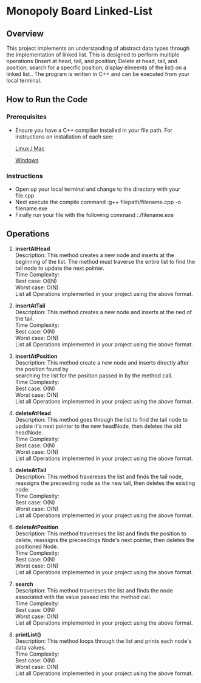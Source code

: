 # Monopoly Board Linked-List

## Overview
This project implements an understanding of abstract data types through the implementation of linked list. This is designed to perform multiple operations (Insert at head, tail, and position; Delete at head, tail, and position; search for a specific position; display elmeents of the list)   on a linked list.. The program is written in C++ and can be
executed from your local terminal. 

## How to Run the Code
### Prerequisites
- Ensure you have a C++ compilier installed in your file path. For instructions on installation of each see:
  
  [Linux / Mac](https://siytek.com/how-to-compile-cpp-on-a-mac/)

  [Windows](https://learn.microsoft.com/en-us/cpp/build/walkthrough-compiling-a-native-cpp-program-on-the-command-line?view=msvc-170) 

### Instructions 
- Open up your local terminal and change to the directory with your file.cpp
- Next execute the compile command
    :g++ filepath/filename.cpp -o filename.exe
- Finally run your file with the following command 
    :./filename.exe
  
## Operations
1. **insertAtHead**<br/>
Description: This method creates a new node and inserts at the beginning of the list. The method must traverse the entire list to find the tail node to update the next pointer. <br/>
Time Complexity:<br/>
Best case: O([N)<br/>
Worst case: O(N)<br/>
List all Operations implemented in your project using the above format.<br/>

3. **insertAtTail**<br/>
Description: This method creates a new node and inserts at the ned of the tail.<br/>
Time Complexity:<br/>
Best case: O(N)<br/>
Worst case: O(N)<br/>
List all Operations implemented in your project using the above format.<br/>

4. **insertAtPosition**<br/>
Description: This method create a new node and inserts directly after the position found by<br/> searching the list for the position passed in by the method call.<br/> 
Time Complexity:<br/> 
Best case: O(N)<br/>
Worst case: O(N)<br/>
List all Operations implemented in your project using the above format.<br/>

5. **deleteAtHead**<br/>
Description: This method goes through the list to find the tail node to update it's next pointer to the new headNode, then deletes the old headNode.<br/>
Time Complexity:<br/> 
Best case: O(N)<br/>
Worst case: O(N)<br/>
List all Operations implemented in your project using the above format.<br/>

6. **deleteAtTail**<br/>
Description: This method travereses the list and finds the tail node, reassigns the preceeding node as the new tail, then deletes the existing node.<br/>
Time Complexity:<br/> 
Best case: O(N)<br/>
Worst case: O(N)<br/>
List all Operations implemented in your project using the above format.<br/>

5. **deleteAtPosition**<br/>
Description: This method travereses the list and finds the position to delete, reassigns the preceedings Node's next pointer, then deletes the positioned Node.<br/> 
Time Complexity:<br/> 
Best case: O(N)<br/>
Worst case: O(N)<br/>
List all Operations implemented in your project using the above format.<br/>

6. **search** <br/>
Description: This method travereses the list and finds the node associated with the value passed into the method call.<br/> 
Time Complexity:<br/> 
Best case: O(N)<br/>
Worst case: O(N)<br/>
List all Operations implemented in your project using the above format.<br/>

7. **printList()**<br/>
Description: This method loops through the list and prints each node's data values.<br/> 
Time Complexity:<br/> 
Best case: O(N)<br/>
Worst case: O(N)<br/>
List all Operations implemented in your project using the above format.<br/>






